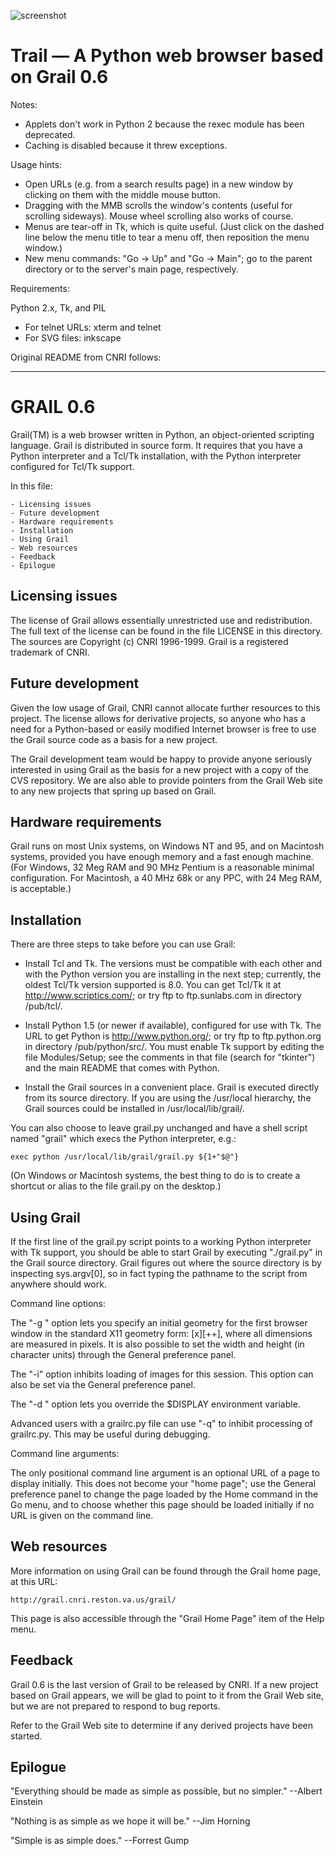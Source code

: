 ![screenshot](https://github.com/mdoege/Trail/raw/master/screenshot2.png)


Trail — A Python web browser based on Grail 0.6
===============================================


Notes:

* Applets don't work in Python 2 because the rexec module has been deprecated.
* Caching is disabled because it threw exceptions.

Usage hints:

* Open URLs (e.g. from a search results page) in a new window by clicking on them
  with the middle mouse button.
* Dragging with the MMB scrolls the window's contents (useful for scrolling sideways).
  Mouse wheel scrolling also works of course.
* Menus are tear-off in Tk, which is quite useful. (Just click on the dashed
  line below the menu title to tear a menu off, then reposition the menu window.)
* New menu commands: "Go -> Up" and "Go -> Main"; go to the parent directory
  or to the server's main page, respectively.

Requirements:

Python 2.x, Tk, and PIL

* For telnet URLs: xterm and telnet
* For SVG files: inkscape


Original README from CNRI follows:
*******************************************************************************


GRAIL 0.6
=========

Grail(TM) is a web browser written in Python, an object-oriented
scripting language.  Grail is distributed in source form.  It requires
that you have a Python interpreter and a Tcl/Tk installation, with the
Python interpreter configured for Tcl/Tk support.

In this file:

	- Licensing issues
	- Future development
	- Hardware requirements
	- Installation
	- Using Grail
	- Web resources
	- Feedback
	- Epilogue


Licensing issues
----------------

The license of Grail allows essentially unrestricted use and
redistribution.  The full text of the license can be found in the file
LICENSE in this directory.  The sources are Copyright (c) CNRI
1996-1999.  Grail is a registered trademark of CNRI.


Future development
------------------

Given the low usage of Grail, CNRI cannot allocate further resources
to this project.  The license allows for derivative projects, so
anyone who has a need for a Python-based or easily modified Internet
browser is free to use the Grail source code as a basis for a new
project.

The Grail development team would be happy to provide anyone seriously
interested in using Grail as the basis for a new project with a copy
of the CVS repository.  We are also able to provide pointers from the 
Grail Web site to any new projects that spring up based on Grail.


Hardware requirements
---------------------

Grail runs on most Unix systems, on Windows NT and 95, and on
Macintosh systems, provided you have enough memory and a fast enough
machine.  (For Windows, 32 Meg RAM and 90 MHz Pentium is a reasonable
minimal configuration.  For Macintosh, a 40 MHz 68k or any PPC, with
24 Meg RAM, is acceptable.)


Installation
------------

There are three steps to take before you can use Grail:

- Install Tcl and Tk.  The versions must be compatible with each other
and with the Python version you are installing in the next step;
currently, the oldest Tcl/Tk version supported is 8.0.  You can get
Tcl/Tk it at http://www.scriptics.com/; or try ftp to ftp.sunlabs.com
in directory /pub/tcl/.

- Install Python 1.5 (or newer if available), configured for use with
Tk.  The URL to get Python is http://www.python.org/; or try ftp to
ftp.python.org in directory /pub/python/src/.  You must enable Tk
support by editing the file Modules/Setup; see the comments in that
file (search for "tkinter") and the main README that comes with Python.

- Install the Grail sources in a convenient place.  Grail is executed
directly from its source directory.  If you are using the /usr/local
hierarchy, the Grail sources could be installed in
/usr/local/lib/grail/.

You can also choose to leave grail.py unchanged and have a shell
script named "grail" which execs the Python interpreter, e.g.:

    exec python /usr/local/lib/grail/grail.py ${1+"$@"}

(On Windows or Macintosh systems, the best thing to do is to create a
shortcut or alias to the file grail.py on the desktop.)


Using Grail
-----------

If the first line of the grail.py script points to a working Python
interpreter with Tk support, you should be able to start Grail by
executing "./grail.py" in the Grail source directory.  Grail figures
out where the source directory is by inspecting sys.argv[0], so in
fact typing the pathname to the script from anywhere should work.

Command line options:

The "-g <geometry>" option lets you specify an initial geometry for
the first browser window in the standard X11 geometry form:
[<width>x<height>][+<x>+<y>], where all dimensions are measured in
pixels.  It is also possible to set the width and height (in character
units) through the General preference panel.

The "-i" option inhibits loading of images for this session.
This option can also be set via the General preference panel.

The "-d <display>" option lets you override the $DISPLAY environment
variable.

Advanced users with a grailrc.py file can use "-q" to inhibit
processing of grailrc.py.  This may be useful during debugging.

Command line arguments:

The only positional command line argument is an optional URL of a page
to display initially.  This does not become your "home page"; use the
General preference panel to change the page loaded by the Home command
in the Go menu, and to choose whether this page should be loaded
initially if no URL is given on the command line.


Web resources
-------------

More information on using Grail can be found through the Grail home
page, at this URL:

    http://grail.cnri.reston.va.us/grail/

This page is also accessible through the "Grail Home Page" item of the
Help menu.


Feedback
--------

Grail 0.6 is the last version of Grail to be released by CNRI.  If a
new project based on Grail appears, we will be glad to point to it
from the Grail Web site, but we are not prepared to respond to bug
reports.

Refer to the Grail Web site to determine if any derived projects have
been started.


Epilogue
--------

"Everything should be made as simple as possible, but no simpler."
	--Albert Einstein

"Nothing is as simple as we hope it will be."
	--Jim Horning

"Simple is as simple does."
	--Forrest Gump
